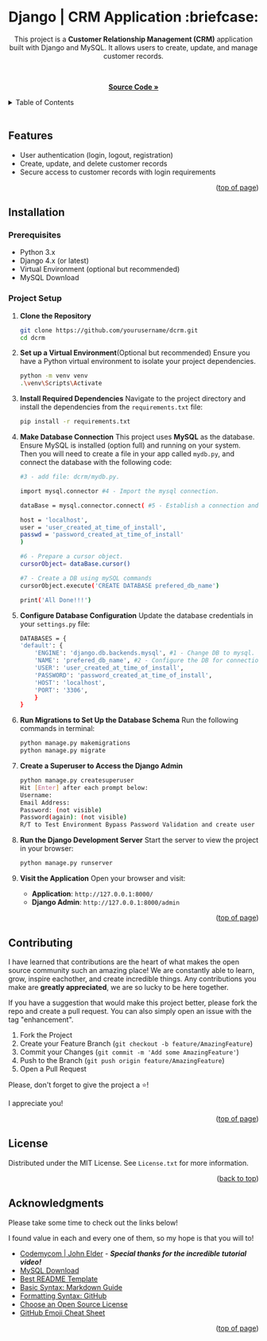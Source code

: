 <a id="readme-top"></a>

<h1 align='center'>Django | CRM Application :briefcase:</h1>

<div align='center'>

This project is a **Customer Relationship Management (CRM)** application built with Django and MySQL. It allows users to create, update, and manage customer records.

<br />

<a href='https://github.com/AmberForrester/CRM-App'><strong>Source Code »</strong></a>
<br />
</div>



<details>
  <summary>Table of Contents</summary>
  <ol>
    <li><a href="#features">Features</a></li>
    <li><a href="#installation">Installation</a></li>
    <li><a href="#usage">Usage</a></li>
    <li><a href="#contributing">Contributing</a></li>
    <li><a href="#license">License</a></li>
    <li><a href="#acknowledgments">Acknowledgments</a></li>
    
  </ol>
</details>
<br />



## Features
- User authentication (login, logout, registration)
- Create, update, and delete customer records
- Secure access to customer records with login requirements

<p align="right">(<a href="#readme-top">top of page</a>)</p>



## Installation

### Prerequisites
- Python 3.x
- Django 4.x (or latest)
- Virtual Environment (optional but recommended)
- MySQL Download



### Project Setup

1. **Clone the Repository**
   ```bash
   git clone https://github.com/yourusername/dcrm.git
   cd dcrm
   ```

2. **Set up a Virtual Environment**(Optional but recommended)
Ensure you have a Python virtual environment to isolate your project dependencies.
    ```bash
    python -m venv venv
    .\venv\Scripts\Activate
    ```

3. **Install Required Dependencies** 
Navigate to the project directory and install the dependencies from the `requirements.txt` file:
    ```bash
    pip install -r requirements.txt
    ```

4. **Make Database Connection** 
This project uses **MySQL** as the database. Ensure MySQL is installed (option full) and running on your system. Then you will need to create a file in your app called `mydb.py`, and connect the database with the following code:
    ```bash
    #3 - add file: dcrm/mydb.py.

    import mysql.connector #4 - Import the mysql connection.

    dataBase = mysql.connector.connect( #5 - Establish a connection and define your DB.
    
    host = 'localhost',
    user = 'user_created_at_time_of_install',
    passwd = 'password_created_at_time_of_install'
    )

    #6 - Prepare a cursor object.
    cursorObject= dataBase.cursor()

    #7 - Create a DB using mySQL commands
    cursorObject.execute('CREATE DATABASE prefered_db_name')

    print('All Done!!!')
    ```

5. **Configure Database Configuration** 
Update the database credentials in your `settings.py` file:
    ```bash
    DATABASES = {
    'default': {
        'ENGINE': 'django.db.backends.mysql', #1 - Change DB to mysql.
        'NAME': 'prefered_db_name', #2 - Configure the DB for connection.
        'USER': 'user_created_at_time_of_install',
        'PASSWORD': 'password_created_at_time_of_install',
        'HOST': 'localhost',
        'PORT': '3306',
        }
    }
    ```

6. **Run Migrations to Set Up the Database Schema** 
Run the following commands in terminal:
    ```bash
    python manage.py makemigrations
    python manage.py migrate
    ```

7. **Create a Superuser to Access the Django Admin**
    ```bash
    python manage.py createsuperuser
    Hit [Enter] after each prompt below:
    Username:
    Email Address:
    Password: (not visible)
    Password(again): (not visible)
    R/T to Test Environment Bypass Password Validation and create user anyway? [y/N]: y
    ```

8. **Run the Django Development Server** 
Start the server to view the project in your browser:
    ```bash
    python manage.py runserver
    ```

9. **Visit the Application** Open your browser and visit:
    - **Application**: `http://127.0.0.1:8000/`
    - **Django Admin**: `http://127.0.0.1:8000/admin`

<p align="right">(<a href="#readme-top">top of page</a>)</p>



## Contributing

I have learned that contributions are the heart of what makes the open source community such an amazing place! We are constantly able to learn, grow, inspire eachother, and create incredible things. Any contributions you make are **greatly appreciated**, we are so lucky to be here together.

If you have a suggestion that would make this project better, please fork the repo and create a pull request. You can also simply open an issue with the tag "enhancement".

1. Fork the Project
2. Create your Feature Branch (`git checkout -b feature/AmazingFeature`)
3. Commit your Changes (`git commit -m 'Add some AmazingFeature'`)
4. Push to the Branch (`git push origin feature/AmazingFeature`)
5. Open a Pull Request

Please, don't forget to give the project a :star:! 

I appreciate you!

<p align="right">(<a href="#readme-top">top of page</a>)</p>



## License

Distributed under the MIT License. See `License.txt` for more information.

<p align="right">(<a href="#readme-top">back to top</a>)</p>



## Acknowledgments

Please take some time to check out the links below! 

I found value in each and every one of them, so my hope is that you will to!

* [Codemycom | John Elder](https://youtu.be/t10QcFx7d5k?si=ZKdAA34EEqe5wBFR) - ***Special thanks for the incredible tutorial video!***
* [MySQL Download](https://dev.mysql.com/downloads/file/?id=532678)
* [Best README Template](https://github.com/othneildrew/Best-README-Template)
* [Basic Syntax: Markdown Guide](https://www.markdownguide.org/basic-syntax/#reference-style-links)
* [Formatting Syntax: GitHub](https://docs.github.com/en/get-started/writing-on-github/getting-started-with-writing-and-formatting-on-github/basic-writing-and-formatting-syntax)
* [Choose an Open Source License](https://choosealicense.com)
* [GitHub Emoji Cheat Sheet](https://github.com/ikatyang/emoji-cheat-sheet/blob/master/README.md#animal-bug)

<p align="right">(<a href="#readme-top">top of page</a>)</p>